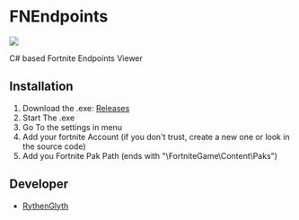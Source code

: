 # FNEndpoints

[![](https://img.shields.io/github/downloads/RythenGlyth/FNEndpoints/total.svg?color=green&label=Total%20Downloads&logo=buzzfeed&logoColor=white)](https://github.com/RythenGlyth/FNEndpoints/releases)

C# based Fortnite Endpoints Viewer
## Installation
1. Download the .exe: [Releases](https://github.com/RythenGlyth/FNEndpoints/releases)
2. Start The .exe
3. Go To the settings in menu
4. Add your fortnite Account (if you don't trust, create a new one or look in the source code)
5. Add you Fortnite Pak Path (ends with "\FortniteGame\Content\Paks")
## Developer
- [RythenGlyth](https://github.com/RythenGlyth/)